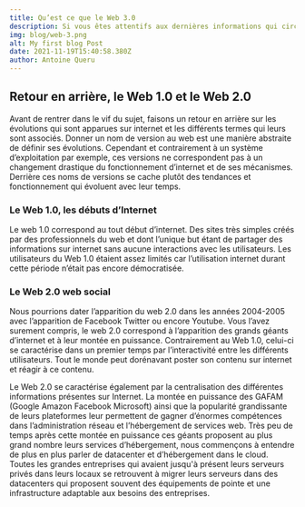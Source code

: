 ```yaml
---
title: Qu’est ce que le Web 3.0
description: Si vous êtes attentifs aux dernières informations qui circulent sur le web, vous avez sûrement entendu parler du Web 3.0. Cependant ce terme est souvent assez flou et il est difficile de comprendre les enjeux et technologies qui se cachent derrière ce terme. 
img: blog/web-3.png
alt: My first blog Post
date: 2021-11-19T15:40:58.380Z
author: Antoine Queru
---
```


## Retour en arrière, le Web 1.0 et le Web 2.0
Avant de rentrer dans le vif du sujet, faisons un retour en arrière sur les évolutions qui sont apparues sur internet et les différents termes qui leurs sont associés. Donner un nom de version au web est une manière abstraite de définir ses évolutions. Cependant et contrairement à un système d’exploitation par exemple, ces versions ne correspondent pas à un changement drastique du fonctionnement d’internet et de ses mécanismes. Derrière ces noms de versions se cache plutôt des tendances et fonctionnement qui évoluent avec leur temps. 

### Le Web 1.0, les débuts d’Internet
Le web 1.0 correspond au tout début d’internet. Des sites très simples créés par des professionnels du web et dont l’unique but étant de partager des informations sur internet sans aucune interactions avec les utilisateurs. Les utilisateurs du Web 1.0 étaient assez limités car l’utilisation internet durant cette période n’était pas encore démocratisée. 

### Le Web 2.0 web social
Nous pourrions dater l’apparition du web 2.0 dans les années 2004-2005 avec l’apparition de Facebook Twitter ou encore Youtube. Vous l’avez surement compris, le web 2.0 correspond à l’apparition des grands géants d’internet et à leur montée en puissance. Contrairement au Web 1.0, celui-ci se caractérise dans un premier temps par l’interactivité entre les différents utilisateurs. Tout le monde peut dorénavant poster son contenu sur internet et réagir à ce contenu. 

Le Web 2.0 se caractérise également par la centralisation des différentes informations présentes sur Internet. La montée en puissance des GAFAM (Google Amazon Facebook Microsoft) ainsi que la popularité grandissante de leurs plateformes leur permettent de gagner d’énormes compétences dans l’administration réseau et l’hébergement de services web. Très peu de temps après cette montée en puissance ces géants proposent au plus grand nombre leurs services d’hébergement, nous commençons à entendre de plus en plus parler de datacenter et d’hébergement dans le cloud. Toutes les grandes entreprises qui avaient jusqu'à présent leurs serveurs privés dans leurs locaux se retrouvent à migrer leurs serveurs dans des datacenters qui proposent souvent des équipements de pointe et une infrastructure adaptable aux besoins des entreprises. 
